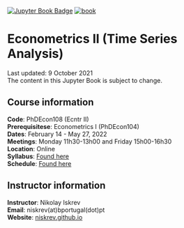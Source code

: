 <a target="_blank" rel="noopener noreferrer" href="https://niskrev.github.io/phdecon108">![Jupyter Book Badge](https://jupyterbook.org/badge.svg)</a> <a target="_blank" rel="noopener noreferrer" href="https://github.com/niskrev/phdecon108/actions/workflows/deploy-book.yml">![book](https://github.com/niskrev/phdecon108/actions/workflows/deploy-book.yml/badge.svg)</a>

# Econometrics II (Time Series Analysis) 
Last updated: 9 October 2021</br>
The content in this Jupyter Book is subject to change. 

## Course information
**Code**: PhDEcon108 (Ecntr II)</br>
**Prerequisitese**: Econometrics I (PhDEcon104)</br>
**Dates**: February 14 - May 27, 2022</br>
**Meetings**: Monday 11h30-13h00 and Friday 15h00-16h30</br>
**Location**: Online</br>
**Syllabus**: <a target="_blank" rel="noopener noreferrer" href="https://niskrev.github.io/phdecon108/module-00-00_Syllabus.html">Found here</a></br>
**Schedule**: <a target="_blank" rel="noopener noreferrer" href="https://niskrev.github.io/phdecon/module-00-01_Course-Schedule.html">Found here</a>


## Instructor information
**Instructor**: Nikolay Iskrev<br>
**Email**: niskrev(at)bportugal(dot)pt<br>
**Website**: <a target="_blank" rel="noopener noreferrer" href="https://niskrev.github.io">niskrev.github.io</a></br>


